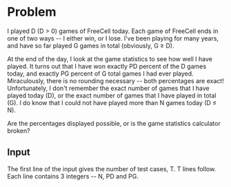 # Problem

I played D (D > 0) games of FreeCell today. Each game of FreeCell ends in one of two ways -- I either win, or I lose. I've been playing for many years, and have so far played G games in total (obviously, G ≥ D).

At the end of the day, I look at the game statistics to see how well I have played. It turns out that I have won exactly PD percent of the D games today, and exactly PG percent of G total games I had ever played. Miraculously, there is no rounding necessary -- both percentages are exact! Unfortunately, I don't remember the exact number of games that I have played today (D), or the exact number of games that I have played in total (G). I do know that I could not have played more than N games today (D ≤ N).

Are the percentages displayed possible, or is the game statistics calculator broken?

## Input

The first line of the input gives the number of test cases, T. T lines follow. Each line contains 3 integers -- N, PD and PG.
